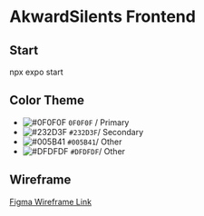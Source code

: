 # AkwardSilents Frontend

## Start

npx expo start

## Color Theme

- ![#0F0F0F](https://placehold.co/15x15/0F0F0F/0F0F0F.png) `0F0F0F` / Primary
- ![#232D3F](https://placehold.co/15x15/232D3F/232D3F.png) `#232D3F`/ Secondary
- ![#005B41](https://placehold.co/15x15/005B41/005B41.png) `#005B41`/ Other
- ![#DFDFDF](https://placehold.co/15x15/DFDFDF/DFDFDF.png) `#DFDFDF`/ Other

## Wireframe

[Figma Wireframe Link](https://www.figma.com/file/apjRQ6YHz6XdwOFT44NSd0/Chat-App.-(-Chatdong)-(Community)?type=design&node-id=0-1&mode=design&t=0meglV0IpUAnFun5-0)
